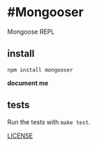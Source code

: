 #Mongooser
===============

Mongoose REPL

## install

```
npm install mongooser
```

**document me**

## tests

Run the tests with `make test`.

[LICENSE](https://github.com/aheckmann/mongooser/blob/master/LICENSE)
